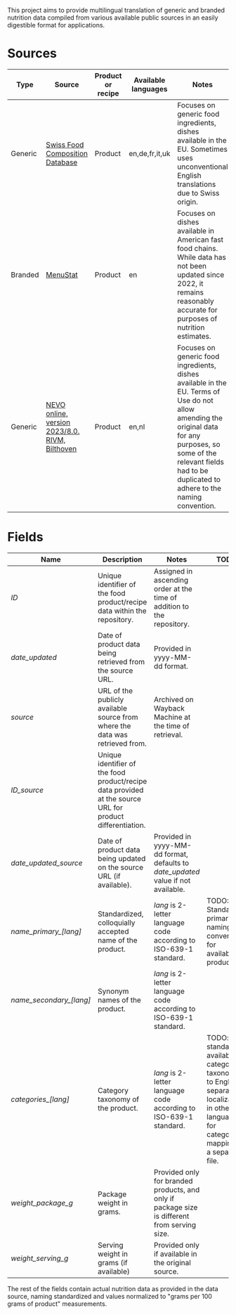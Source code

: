 This project aims to provide multilingual translation of generic and branded nutrition data compiled from various available public sources in an easily digestible format for applications.

# Sources

|Type|Source|Product or recipe|Available languages|Notes|
|---|---|---|---|---|
|Generic|[Swiss Food Composition Database](https://naehrwertdaten.ch/en/)|Product|en,de,fr,it,uk|Focuses on generic food ingredients, dishes available in the EU. Sometimes uses unconventional English translations due to Swiss origin.|
|Branded|[MenuStat](https://www.menustat.org)|Product|en|Focuses on dishes available in American fast food chains. While data has not been updated since 2022, it remains reasonably accurate for purposes of nutrition estimates.|
|Generic|[NEVO online, version 2023/8.0. RIVM, Bilthoven](https://www.rivm.nl)|Product|en,nl|Focuses on generic food ingredients, dishes available in the EU. Terms of Use do not allow amending the original data for any purposes, so some of the relevant fields had to be duplicated to adhere to the naming convention.|

# Fields
|Name|Description|Notes|TODO|
|---|---|---|---|
|*ID*|Unique identifier of the food product/recipe data within the repository.|Assigned in ascending order at the time of addition to the repository.||
|*date_updated*|Date of product data being retrieved from the source URL.|Provided in yyyy-MM-dd format.||
|*source*|URL of the publicly available source from where the data was retrieved from.|Archived on Wayback Machine at the time of retrieval.||
|*ID_source*|Unique identifier of the food product/recipe data provided at the source URL for product differentiation.|||
|*date_updated_source*|Date of product data being updated on the source URL (if available).|Provided in yyyy-MM-dd format, defaults to *date_updated* value if not available.||
|*name_primary_\[lang\]*|Standardized, colloquially accepted name of the product.|*lang* is 2-letter language code according to ISO-639-1 standard.|TODO: Standardize primary naming convention for available products.|
|*name_secondary_\[lang\]*|Synonym names of the product.|*lang* is 2-letter language code according to ISO-639-1 standard.||
|*categories_\[lang\]*|Category taxonomy of the product.|*lang* is 2-letter language code according to ISO-639-1 standard.|TODO: standardize available category taxonomy to English, separate localization in other languages for category mapping in a separate file.|
|*weight_package_g*|Package weight in grams.|Provided only for branded products, and only if package size is different from serving size.||
|*weight_serving_g*|Serving weight in grams (if available)|Provided only if available in the original source.||

The rest of the fields contain actual nutrition data as provided in the data source, naming standardized and values normalized to "grams per 100 grams of product" measurements.
